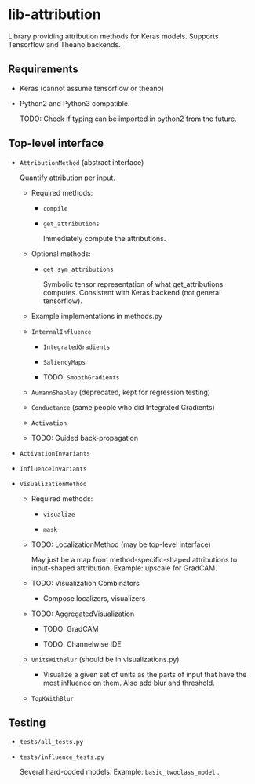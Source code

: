 # lib-attribution
Library providing attribution methods for Keras models. Supports Tensorflow and Theano backends.

## Requirements

  - Keras (cannot assume tensorflow or theano)

  - Python2 and Python3 compatible.

    TODO: Check if typing can be imported in python2 from the future.

## Top-level interface

- ```AttributionMethod``` (abstract interface)

  Quantify attribution per input.

  - Required methods:

	- ```compile```

    - ```get_attributions```

	  Immediately compute the attributions.

  - Optional methods:

    - ```get_sym_attributions```

	  Symbolic tensor representation of what get_attributions computes. Consistent with Keras
      backend (not general tensorflow).

  - Example implementations in methods.py

  - ```InternalInfluence```

    - ```IntegratedGradients```

    - ```SaliencyMaps```

	- TODO: ```SmoothGradients```

  - ```AumannShapley``` (deprecated, kept for regression testing)

  - ```Conductance``` (same people who did Integrated Gradients)

  - ```Activation```

  - TODO: Guided back-propagation

- ```ActivationInvariants```

- ```InfluenceInvariants```

- ```VisualizationMethod```

  - Required methods:

    - ```visualize```

	- ```mask```

  - TODO: LocalizationMethod (may be top-level interface)

    May just be a map from method-specific-shaped attributions to input-shaped attribution.
    Example: upscale for GradCAM.

  - TODO: Visualization Combinators

    - Compose localizers, visualizers

  - TODO: AggregatedVisualization

    - TODO: GradCAM

    - TODO: Channelwise IDE

  - ```UnitsWithBlur``` (should be in visualizations.py)

    - Visualize a given set of units as the parts of input that have the most influence on them.
      Also add blur and threshold.

  - ```TopKWithBlur```

## Testing

  - ```tests/all_tests.py```

  - ```tests/influence_tests.py```

    Several hard-coded models. Example: ```basic_twoclass_model``` .
